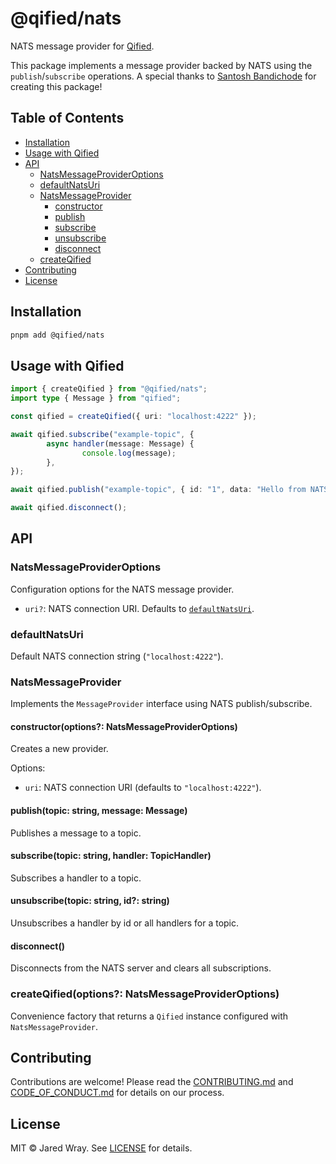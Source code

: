 # @qified/nats

NATS message provider for [Qified](https://github.com/jaredwray/qified).

This package implements a message provider backed by NATS using the `publish`/`subscribe` operations. A special thanks to [Santosh Bandichode](mailto:santoshg550@gmail.com) for creating this package!

## Table of Contents

- [Installation](#installation)
- [Usage with Qified](#usage-with-qified)
- [API](#api)
  - [NatsMessageProviderOptions](#natsmessageprovideroptions)
  - [defaultNatsUri](#defaultnatsuri)
  - [NatsMessageProvider](#natsmessageprovider)
    - [constructor](#constructor)
    - [publish](#publish)
    - [subscribe](#subscribe)
    - [unsubscribe](#unsubscribe)
    - [disconnect](#disconnect)
  - [createQified](#createqified)
- [Contributing](#contributing)
- [License](#license)

## Installation

```bash
pnpm add @qified/nats
```

## Usage with Qified

```ts
import { createQified } from "@qified/nats";
import type { Message } from "qified";

const qified = createQified({ uri: "localhost:4222" });

await qified.subscribe("example-topic", {
        async handler(message: Message) {
                console.log(message);
        },
});

await qified.publish("example-topic", { id: "1", data: "Hello from NATS!" });

await qified.disconnect();
```

## API

### NatsMessageProviderOptions

Configuration options for the NATS message provider.

- `uri?`: NATS connection URI. Defaults to [`defaultNatsUri`](#defaultnatsuri).

### defaultNatsUri

Default NATS connection string (`"localhost:4222"`).

### NatsMessageProvider

Implements the `MessageProvider` interface using NATS publish/subscribe.

#### constructor(options?: NatsMessageProviderOptions)

Creates a new provider.

Options:

- `uri`: NATS connection URI (defaults to `"localhost:4222"`).

#### publish(topic: string, message: Message)

Publishes a message to a topic.

#### subscribe(topic: string, handler: TopicHandler)

Subscribes a handler to a topic.

#### unsubscribe(topic: string, id?: string)

Unsubscribes a handler by id or all handlers for a topic.

#### disconnect()

Disconnects from the NATS server and clears all subscriptions.

### createQified(options?: NatsMessageProviderOptions)

Convenience factory that returns a `Qified` instance configured with `NatsMessageProvider`.

## Contributing

Contributions are welcome! Please read the [CONTRIBUTING.md](../../CONTRIBUTING.md) and [CODE_OF_CONDUCT.md](../../CODE_OF_CONDUCT.md) for details on our process.

## License

MIT © Jared Wray. See [LICENSE](../../LICENSE) for details.

